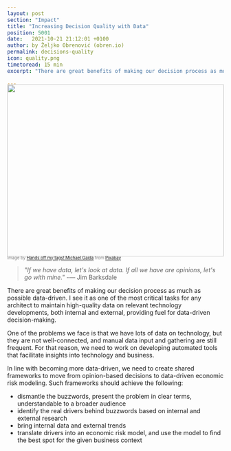 ```yaml
---
layout: post
section: "Impact"
title: "Increasing Decision Quality with Data"
position: 5001
date:   2021-10-21 21:12:01 +0100
author: by Željko Obrenović (obren.io)
permalink: decisions-quality
icon: quality.png
timetoread: 15 min
excerpt: "There are great benefits of making our decision process as much as possible data-driven. I see it as one of the most critical tasks for any architect to maintain high-quality data on relevant technology developments, both internal and external, providing fuel for data-driven decision-making."

---
```

<img style="margin-top: -20px; width: 100%; height: 400px; object-fit: cover" 
     src="assets/images/arch/architecture-1048092_1920.jpg">
<div style="font-size: 70%; margin-top: -16px; color: grey; margin-bottom: 12px">
Image by <a href="https://pixabay.com/users/652234-652234/?utm_source=link-attribution&amp;utm_medium=referral&amp;utm_campaign=image&amp;utm_content=1048092">Hands off my tags! Michael Gaida</a> from <a href="https://pixabay.com/?utm_source=link-attribution&amp;utm_medium=referral&amp;utm_campaign=image&amp;utm_content=1048092">Pixabay</a>
</div>


> *"If we have data, let's look at data. If all we have are opinions, let's go with mine."* -— Jim Barksdale

There are great benefits of making our decision process as much as possible data-driven. I see it as one of the most critical tasks for any architect to maintain high-quality data on relevant technology developments, both internal and external, providing fuel for data-driven decision-making.

One of the problems we face is that we have lots of data on technology, but they are not well-connected, and manual data input and gathering are still frequent. For that reason, we need to work on developing automated tools that facilitate insights into technology and business.

In line with becoming more data-driven, we need to create shared frameworks to move from opinion-based decisions to data-driven economic risk modeling. Such frameworks should achieve the following:
* dismantle the buzzwords, present the problem in clear terms, understandable to a broader audience
* identify the real drivers behind buzzwords based on internal and external research
* bring internal data and external trends
* translate drivers into an economic risk model, and use the model to find the best spot for the given business context

